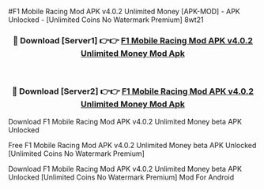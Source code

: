 #F1 Mobile Racing Mod APK v4.0.2 Unlimited Money [APK-MOD] - APK Unlocked - [Unlimited Coins No Watermark Premium] 8wt21



<div align="center">

<h3>🔴 Download [Server1] 👉👉 <a href="https://momento.my/?title=F1_Mobile_Racing_Mod_APK_v4.0.2_Unlimited_Money">F1 Mobile Racing Mod APK v4.0.2 Unlimited Money Mod Apk</a></h3><br>

<h3>🔴 Download [Server2] 👉👉 <a href="https://momento.my/?title=F1_Mobile_Racing_Mod_APK_v4.0.2_Unlimited_Money">F1 Mobile Racing Mod APK v4.0.2 Unlimited Money Mod Apk</a></h3>
</div>



Download F1 Mobile Racing Mod APK v4.0.2 Unlimited Money beta APK Unlocked

Free F1 Mobile Racing Mod APK v4.0.2 Unlimited Money beta APK Unlocked [Unlimited Coins No Watermark Premium]

Download F1 Mobile Racing Mod APK v4.0.2 Unlimited Money beta APK Unlocked [Unlimited Coins No Watermark Premium] Mod For Android
